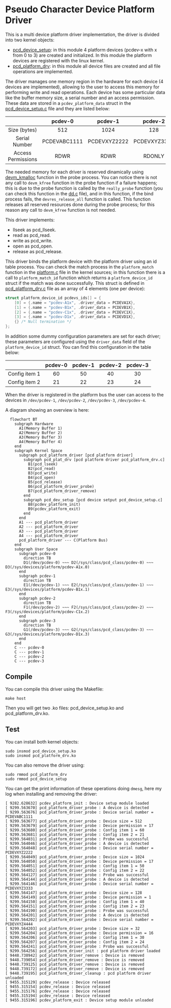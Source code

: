 # Pseudo Character Device Platform Driver

This is a multi device platform driver implementation, the driver is divided into two kernel objects:
- [pcd_device_setup](pcd_device_setup.c): in this module 4 platform devices (pcdev-x with x from 0 to 3) are created and initialized. In this module the platform devices are registered with the linux kernel.
- [pcd_platform_drv](pcd_platform_drv.c): in this module all device files are created and all file operations are implemented.

The driver manages one memory region in the hardware for each device (4 devices are implemented), allowing to the user to access this memory for performing write and read operations. Each device has some particular data like the buffer memory size, a serial number and an access permission. These data are stored in a ```pcdev_platform_data``` struct in the [pcd_device_setup.c](pcd_device_setup.c) file and they are listed below:

|                    | pcdev-0      | pcdev-1      | pcdev-2      | pcdev-3      |
|:------------------:|:------------:|:------------:|:------------:|:------------:|
| Size (bytes)       | 512          | 1024         | 128          | 32           |
| Serial Number      | PCDEVABC1111 | PCDEVXYZ2222 | PCDEVXYZ3333 | PCDEVXYZ4444 |
| Access Permissions | RDWR         | RDWR         | RDONLY       | WRONLY       |

The needed memory for each driver is reserved dinamically using [devm_kmalloc](https://docs.kernel.org/driver-api/driver-model/devres.html) function in the probe process. You can notice there is not any call to ```devm_kfree``` function in the probe function if a failure happens; this is due to the probe function is called by the ```really_probe``` function (you can check this function in the [dd.c](https://github.com/torvalds/linux/blob/master/drivers/base/dd.c) file), and in this function, if the bind process fails, the ```devres_release_all``` function is called. This function releases all reserved resources done during the probe process; for this reason any call to ```devm_kfree``` function is not needed.

This driver implements:  
- llseek as pcd_llseek.
- read as pcd_read.
- write as pcd_write.
- open as pcd_open.
- release as pcd_release.

This driver binds the platform device with the platform driver using an id table process. You can check the match process in the ```platform_match``` function in the [platform.c](https://github.com/torvalds/linux/blob/master/drivers/base/platform.c) file in the kernel sources; in this function there is a call to ```platform_match_id``` function which returns a ```platform_device_id``` struct if the match was done successfully. This struct is defined in [pcd_platform_drv.c](pcd_platform_drv.c) file as an array of 4 elements (one per device):
```c
struct platform_device_id pcdevs_ids[] = {
    [0] = {.name = "pcdev-A1x", .driver_data = PCDEVA1X},
    [1] = {.name = "pcdev-B1x", .driver_data = PCDEVB1X},
    [2] = {.name = "pcdev-C1x", .driver_data = PCDEVC1X},
    [3] = {.name = "pcdev-D1x", .driver_data = PCDEVD1X},
    {} /* Null termination */
};
```
In addition some dummy configuration parameters are set for each driver; these parameters are configured using the ```driver_data``` field of the ```platform_device_id``` struct. You can find this configuration in the table below:

|                    | pcdev-0      | pcdev-1      | pcdev-2      | pcdev-3      |
|:------------------:|:------------:|:------------:|:------------:|:------------:|
| Config item 1      | 60           | 50           | 40           | 30           |
| Config item 2      | 21           | 22           | 23           | 24           |

When the driver is registered in the platform bus the user can access to the devices in ```/dev/pcdev-1```, ```/dev/pcdev-2```, ```/dev/pcdev-3```, ```/dev/pcdev-4```.  

A diagram showing an overview is here:

```mermaid
  flowchart BT
    subgraph Hardware
      A1(Memory Buffer 1)
      A2(Memory Buffer 2)
      A3(Memory Buffer 3)
      A4(Memory Buffer 4)
    end
    subgraph Kernel Space
      subgraph pcd_platform_driver [pcd platform driver]
        subgraph pcd_plat_drv [pcd platform driver pcd_platform_drv.c]
          B1(pcd_lseek)
          B2(pcd_read)
          B3(pcd_write)
          B4(pcd_open)
          B5(pcd_release)
          B6(pcd_platform_driver_probe)
          B7(pcd_platform_driver_remove)
        end
        subgraph pcd_dev_setup [pcd device setput pcd_device_setup.c]
          B8(pcdev_platform_init)
          B9(pcdev_platform_exit)
        end
      end
      A1 --- pcd_platform_driver
      A2 --- pcd_platform_driver
      A3 --- pcd_platform_driver
      A4 --- pcd_platform_driver
      pcd_platform_driver --- C(Platform Bus)
    end
    subgraph User Space
      subgraph pcdev-0
        direction TB
        D1(/dev/pcdev-0) ~~~ D2(/sys/class/pcd_class/pcdev-0) ~~~ D3(/sys/devices/platform/pcdev-A1x.0)
      end
      subgraph pcdev-1
        direction TB
        E1(/dev/pcdev-1) ~~~ E2(/sys/class/pcd_class/pcdev-1) ~~~ E3(/sys/devices/platform/pcdev-B1x.1)
      end
      subgraph pcdev-2
        direction TB
        F1(/dev/pcdev-2) ~~~ F2(/sys/class/pcd_class/pcdev-2) ~~~ F3(/sys/devices/platform/pcdev-C1x.2)
      end
      subgraph pcdev-3
        direction TB
        G1(/dev/pcdev-3) ~~~ G2(/sys/class/pcd_class/pcdev-3) ~~~ G3(/sys/devices/platform/pcdev-D1x.3)
      end
    end
    C --- pcdev-0
    C --- pcdev-1
    C --- pcdev-2
    C --- pcdev-3
```

## Compile

You can compile this driver using the Makefile:
```console
make host
```
Then you will get two .ko files: pcd_device_setup.ko and pcd_platform_drv.ko.

## Test

You can install both kernel objects:
```console
sudo insmod pcd_device_setup.ko
sudo insmod pcd_platform_drv.ko
```
You can also remove the driver using:
```console
sudo rmmod pcd_platform_drv
sudo rmmod pcd_device_setup
```
You can get the print information of these operations doing ```dmesg```, here my log when installing and removing the driver:
```console
[ 9282.628632] pcdev_platform_init : Device setup module loaded
[ 9299.563670] pcd_platform_driver_probe : A device is detected
[ 9299.563676] pcd_platform_driver_probe : Device serial number = PCDEVABC1111
[ 9299.563677] pcd_platform_driver_probe : Device size = 512
[ 9299.563679] pcd_platform_driver_probe : Device permission = 17
[ 9299.563680] pcd_platform_driver_probe : Config item 1 = 60
[ 9299.563681] pcd_platform_driver_probe : Config item 2 = 21
[ 9299.564031] pcd_platform_driver_probe : Probe was successful
[ 9299.564046] pcd_platform_driver_probe : A device is detected
[ 9299.564048] pcd_platform_driver_probe : Device serial number = PCDEVXYZ2222
[ 9299.564049] pcd_platform_driver_probe : Device size = 1024
[ 9299.564050] pcd_platform_driver_probe : Device permission = 17
[ 9299.564051] pcd_platform_driver_probe : Config item 1 = 50
[ 9299.564052] pcd_platform_driver_probe : Config item 2 = 22
[ 9299.564127] pcd_platform_driver_probe : Probe was successful
[ 9299.564144] pcd_platform_driver_probe : A device is detected
[ 9299.564146] pcd_platform_driver_probe : Device serial number = PCDEVXYZ3333
[ 9299.564147] pcd_platform_driver_probe : Device size = 128
[ 9299.564149] pcd_platform_driver_probe : Device permission = 1
[ 9299.564150] pcd_platform_driver_probe : Config item 1 = 40
[ 9299.564151] pcd_platform_driver_probe : Config item 2 = 23
[ 9299.564190] pcd_platform_driver_probe : Probe was successful
[ 9299.564201] pcd_platform_driver_probe : A device is detected
[ 9299.564202] pcd_platform_driver_probe : Device serial number = PCDEVXYZ4444
[ 9299.564203] pcd_platform_driver_probe : Device size = 32
[ 9299.564204] pcd_platform_driver_probe : Device permission = 16
[ 9299.564206] pcd_platform_driver_probe : Config item 1 = 30
[ 9299.564207] pcd_platform_driver_probe : Config item 2 = 24
[ 9299.564241] pcd_platform_driver_probe : Probe was successful
[ 9299.564256] pcd_platform_driver_init : pcd platform driver loaded
[ 9448.738942] pcd_platform_driver_remove : Device is removed
[ 9448.739054] pcd_platform_driver_remove : Device is removed
[ 9448.739125] pcd_platform_driver_remove : Device is removed
[ 9448.739172] pcd_platform_driver_remove : Device is removed
[ 9448.739195] pcd_platform_driver_cleanup : pcd platform driver unloaded
[ 9455.315129] pcdev_release : Device released
[ 9455.315154] pcdev_release : Device released
[ 9455.315176] pcdev_release : Device released
[ 9455.315194] pcdev_release : Device released
[ 9455.315196] pcdev_platform_exit : Device setup module unloaded
```
